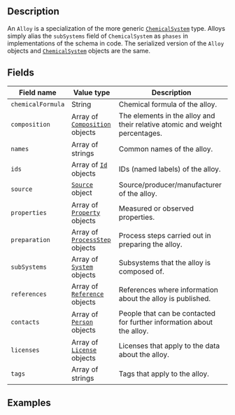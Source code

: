 ## Description

An `Alloy` is a specialization of the more generic [`ChemicalSystem`](!schema_definition/system/chemical/ChemicalSystem) type. Alloys simply alias the `subSystems` field of `ChemicalSystem` as `phases` in implementations of the schema in code. The serialized version of the `Alloy` objects and [`ChemicalSystem`](!schema_definition/system/chemical/ChemicalSystem) objects are the same.

## Fields

Field name | Value type | Description
-----------|------------|------------
`chemicalFormula` | String | Chemical formula of the alloy.
`composition` | Array of [`Composition`](!schema_definition/system/chemical/common/Composition) objects | The elements in the alloy and their relative atomic and weight percentages.
`names` | Array of strings | Common names of the alloy.
`ids` | Array of [`Id`](!schema_definition/common/Id) objects | IDs (named labels) of the alloy.
`source` | [`Source`](!schema_definition/common/Source) object | Source/producer/manufacturer of the alloy.
`properties` | Array of [`Property`](!schema_definition/common/Property) objects | Measured or observed properties.
`preparation` | Array of [`ProcessStep`](!schema_definition/common/ProcessStep) objects | Process steps carried out in preparing the alloy.
`subSystems` | Array of [`System`](!schema_definition/system/System) objects | Subsystems that the alloy is composed of.
`references` | Array of [`Reference`](!schema_definition/common/Reference) objects | References where information about the alloy is published.
`contacts` | Array of [`Person`](!schema_definition/common/Person) objects | People that can be contacted for further information about the alloy.
`licenses` | Array of [`License`](!schema_definition/common/License) objects | Licenses that apply to the data about the alloy.
`tags` | Array of strings | Tags that apply to the alloy.

## Examples
